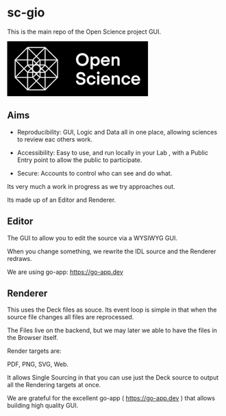 # sc-gio

This is the main repo of the Open Science project GUI.


![](logo.png)

## Aims

- Reproducibility: GUI, Logic and Data all in one place, allowing sciences to review eac others work.

- Accessibility: Easy to use, and run locally in your Lab , with a Public Entry point to allow the public to participate.

- Secure: Accounts to control who can see and do what. 


Its very much a work in progress as we try approaches out.

Its made up of an Editor and Renderer. 

## Editor

The GUI to allow you to edit the source via a WYSIWYG GUI.

When you change something, we rewrite the IDL source and the Renderer redraws.

We are using go-app: https://go-app.dev

## Renderer

This uses the Deck files as souce. Its event loop is simple in that when the source file changes all files are reprocessed.

The Files live on the backend, but we may later we able to have the files in the Browser itself.

Render targets are:

PDF, PNG, SVG, Web.

It allows Single Sourcing in that you can use just the Deck source to output all the Rendering targets at once.

We are grateful for the excellent go-app ( https://go-app.dev ) that allows building high quality GUI.